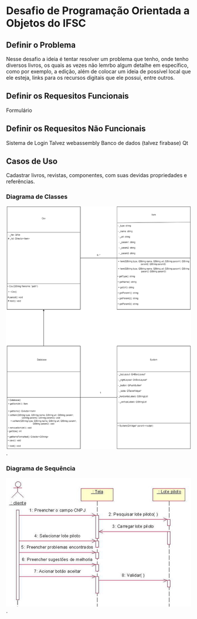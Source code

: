 # Desafio de Programação Orientada a Objetos do IFSC

## Definir o Problema
Nesse desafio a ideia é tentar resolver um problema que tenho, onde tenho diversos livros, os quais as vezes não lemrbo algum detalhe em específico, como por exemplo, a edição, além de colocar um ideia de possível local que ele esteja, links para os recursos digitais que ele possui, entre outros.

## Definir os Requesitos Funcionais
Formulário


## Definir os Requesitos Não Funcionais
Sistema de Login
Talvez webassembly
Banco de dados (talvez firabase)
Qt

## Casos de Uso
Cadastrar livros, revistas, componentes, com suas devidas propriedades e referências.

### Diagrama de Classes
![Diagrama de Classes](/img/diagrama_classes.png "Diagrama de Classes").

### Diagrama de Sequência
![Diagrama de Sequência](/img/diagrama-sequencia.jpg "Diagrama de Sequência").
